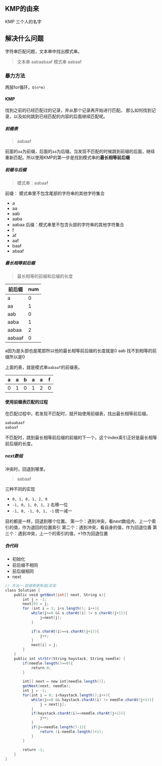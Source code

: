 ## KMP的由来
KMP  三个人的名字

## 解决什么问题
字符串匹配问题，文本串中找出模式串。

> 文本串 aabaabaaf
> 模式串 aabaaf

### 暴力方法

两层for循环，`O(n*m)`
#### KMP
找到之前的已经匹配过的记录，并从那个记录再开始进行匹配。
那么如何找到记录，以及如何跳到已经匹配的内容的后面继续匹配呢。

##### 前缀表
> aabaaf

前面的`aa`为前缀，后面的`aa`为后缀。当发现不匹配的时候跳到前缀的后面，继续重新匹配。所以使用KMP的第一步是找到模式串的**最长相等前后缀**

##### 前缀与后缀
> 模式串：aabaaf

前缀：  模式串里不包含尾部的字符串的其他字符集合
- a
- aa
- aab
- aaba
- aabaa	
后缀：模式串里不包含头部的字符串的其他字符集合
- f
- af
- aaf
- baaf
- abaaf

##### 最长相等前后缀
> 最长相等的前缀和后缀的长度

| 前后缀 | num |
| ------ | --- |
| a      | 0   |
| aa     | 1   |
| aab    | 0   |
| aaba   | 1   |
| aabaa  | 2   |
| aabaaf | 0   |

a因为是头部也是尾部所以他的最长相等前后缀的长度就是0
aab 找不到相等的前缀所以是0

上面的表，就是模式串`aabaaf`的前缀表。

| a   | a   | b   | a   | a   | f   |
| --- | --- | --- | --- | --- | --- |
| 0   | 1   | 0   | 1   | 2   | 0   |

#### 使用前缀表匹配的过程

在匹配过程中，若发现不匹配时，就开始使用前缀表，找出最长相等前后缀。
```js
aabaabaaf
aabaaf
```
不匹配时，跳到最长相等前后缀的前缀的下一个。这个index索引正好是最长相等前后缀的长度。

##### next数组
冲突时，回退到哪里。

> aabaaf

三种不同的实现

- `0, 1, 0, 1, 2, 0` 
- `-1, 0, 1, 0, 1, 2` 右移一位
- `-1, 0, -1, 0, 1, -1` 统一减一

目的都是一样，回退到哪个位置。
第一个：遇到冲突，看next数组内，上一个索引的值，作为退回的位置索引
第二个：遇到冲突，看自身的值，作为回退位置
第三个：遇到冲突，上一个的索引的值，+1作为回退位置


##### 伪代码

- 初始化
- 前后缀不相同
- 前后缀相同
- next


```java
// 方法一:前缀表使用减1实现
class Solution {  
    public void getNext(int[] next, String s){  
        int j = -1;  
        next[0] = j;  
        for (int i = 1; i<s.length(); i++){  
            while(j>=0 && s.charAt(i) != s.charAt(j+1)){  
                j=next[j];  
            }  
  
            if(s.charAt(i)==s.charAt(j+1)){  
                j++;  
            }  
            next[i] = j;  
        }  
    }  
    public int strStr(String haystack, String needle) {  
        if(needle.length()==0){  
            return 0;  
        }  
  
        int[] next = new int[needle.length()];  
        getNext(next, needle);  
        int j = -1;  
        for(int i = 0; i<haystack.length();i++){  
            while(j>=0 && haystack.charAt(i) != needle.charAt(j+1)){  
                j = next[j];  
            }  
            if(haystack.charAt(i)==needle.charAt(j+1)){  
                j++;  
            }  
            if(j==needle.length()-1){  
                return (i-needle.length()+1);  
            }  
        }  
  
        return -1;  
    }  
}
```








